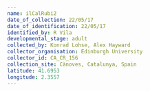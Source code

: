 ```yaml
---
name: ilCalRubi2
date_of_collection: 22/05/17
date_of_identification: 22/05/17
identified_by: R Vila
developmental_stage: adult
collected_by: Konrad Lohse, Alex Hayward
collector_organisation: Edinburgh University
collector_id: CA_CR_156
collection_site: Cànoves, Catalunya, Spain
latitude: 41.6953
longitude: 2.3557
---
```

